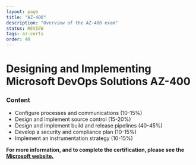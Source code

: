 ```yaml
---
layout: page
title: "AZ-400"
description: "Overview of the AZ-400 exam"
status: REVIEW
tags: az-certs
order: 40
---
```

# Designing and Implementing Microsoft DevOps Solutions AZ-400

### Content

- Configure processes and communications (10-15%)
- Design and implement source control (15-20%)
- Design and implement build and release pipelines (40-45%)
- Develop a security and compliance plan (10-15%)
- Implement an instrumentation strategy (10-15%)

**For more information, and to complete the certification, please see the [Microsoft website.][az-400]**

[az-400]: https://learn.microsoft.com/en-gb/credentials/certifications/exams/az-400/